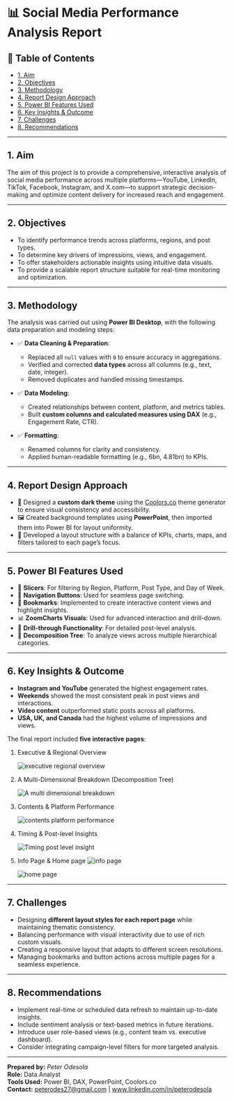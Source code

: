 # 📊 Social Media Performance Analysis Report

## 📌 Table of Contents
- [1. Aim](#1-aim)
- [2. Objectives](#2-objectives)
- [3. Methodology](#3-methodology)
- [4. Report Design Approach](#4-report-design-approach)
- [5. Power BI Features Used](#5-power-bi-features-used)
- [6. Key Insights & Outcome](#6-key-insights--outcome)
- [7. Challenges](#7-challenges)
- [8. Recommendations](#8-recommendations)

---

## 1. Aim
The aim of this project is to provide a comprehensive, interactive analysis of social media performance across multiple platforms—YouTube, LinkedIn, TikTok, Facebook, Instagram, and X.com—to support strategic decision-making and optimize content delivery for increased reach and engagement.

---

## 2. Objectives
- To identify performance trends across platforms, regions, and post types.
- To determine key drivers of impressions, views, and engagement.
- To offer stakeholders actionable insights using intuitive data visuals.
- To provide a scalable report structure suitable for real-time monitoring and optimization.

---

## 3. Methodology
The analysis was carried out using **Power BI Desktop**, with the following data preparation and modeling steps:

- ✅ **Data Cleaning & Preparation**:
  - Replaced all `null` values with `0` to ensure accuracy in aggregations.
  - Verified and corrected **data types** across all columns (e.g., text, date, integer).
  - Removed duplicates and handled missing timestamps.

- ✅ **Data Modeling**:
  - Created relationships between content, platform, and metrics tables.
  - Built **custom columns and calculated measures using DAX** (e.g., Engagement Rate, CTR).

- ✅ **Formatting**:
  - Renamed columns for clarity and consistency.
  - Applied human-readable formatting (e.g., 6bn, 4.81bn) to KPIs.

---

## 4. Report Design Approach
- 🎨 Designed a **custom dark theme** using the [Coolors.co](https://coolors.co/) theme generator to ensure visual consistency and accessibility.
- 🖼️ Created background templates using **PowerPoint**, then imported them into Power BI for layout uniformity.
- 🎯 Developed a layout structure with a balance of KPIs, charts, maps, and filters tailored to each page’s focus.

---

## 5. Power BI Features Used
- 📌 **Slicers**: For filtering by Region, Platform, Post Type, and Day of Week.
- 🧭 **Navigation Buttons**: Used for seamless page switching.
- 🔖 **Bookmarks**: Implemented to create interactive content views and highlight insights.
- 📊 **ZoomCharts Visuals**: Used for advanced interaction and drill-down.
- 📌 **Drill-through Functionality**: For detailed post-level analysis.
- 🧩 **Decomposition Tree**: To analyze views across multiple hierarchical categories.

---

## 6. Key Insights & Outcome
- **Instagram and YouTube** generated the highest engagement rates.
- **Weekends** showed the most consistent peak in post views and interactions.
- **Video content** outperformed static posts across all platforms.
- **USA, UK, and Canada** had the highest volume of impressions and views.

The final report included **five interactive pages**:
1. Executive & Regional Overview
   
   ![executive   regional overview](https://github.com/user-attachments/assets/17c85f7b-706c-412f-bc5d-567a1c480d2c)

2. A Multi-Dimensional Breakdown (Decomposition Tree)
  
   ![A multi dimensional breakdown](https://github.com/user-attachments/assets/8b005001-fbed-4f74-bbf4-de6f2b2fd5e1)


   
3. Contents & Platform Performance
   
   ![contents   platform performance](https://github.com/user-attachments/assets/84be98b0-237d-453d-8e0a-1680dd383a67)

4. Timing & Post-level Insights
   
   ![Timing   post level insight](https://github.com/user-attachments/assets/0d4784ca-4a99-477e-83cc-b2017914b73f)

5. Info Page & Home page
   ![info page](https://github.com/user-attachments/assets/b75ad70c-c813-4733-bb61-ae5aec941c53)

   ![home page](https://github.com/user-attachments/assets/68306134-c3e8-4f48-aaaf-7cd6819e9595)



---

## 7. Challenges
- Designing **different layout styles for each report page** while maintaining thematic consistency.
- Balancing performance with visual interactivity due to use of rich custom visuals.
- Creating a responsive layout that adapts to different screen resolutions.
- Managing bookmarks and button actions across multiple pages for a seamless experience.

---

## 8. Recommendations
- Implement real-time or scheduled data refresh to maintain up-to-date insights.
- Include sentiment analysis or text-based metrics in future iterations.
- Introduce user role-based views (e.g., content team vs. executive dashboard).
- Consider integrating campaign-level filters for more targeted analysis.

---

**Prepared by:** *Peter Odesola*  
**Role:** Data Analyst  
**Tools Used:** Power BI, DAX, PowerPoint, Coolors.co  
**Contact:** peterodes27@gmail.com | www.linkedin.com/in/peterodesola

